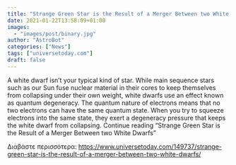 ```yaml
---
title: "Strange Green Star is the Result of a Merger Between two White Dwarfs"
date: 2021-01-22T13:58:09+01:00
images:
  - "images/post/binary.jpg"
author: "AstroBot"
categories: ["News"]
tags: ["universetoday.com"]
draft: false
---
```


A white dwarf isn’t your typical kind of star. While main sequence stars such as our Sun fuse nuclear material in their cores to keep themselves from collapsing under their own weight, white dwarfs use an effect known as quantum degeneracy. The quantum nature of electrons means that no two electrons can have the same quantum state. When you try to squeeze electrons into the same state, they exert a degeneracy pressure that keeps the white dwarf from collapsing. Continue reading “Strange Green Star is the Result of a Merger Between two White Dwarfs” 

Διαβάστε περισσότερα: https://www.universetoday.com/149737/strange-green-star-is-the-result-of-a-merger-between-two-white-dwarfs/
